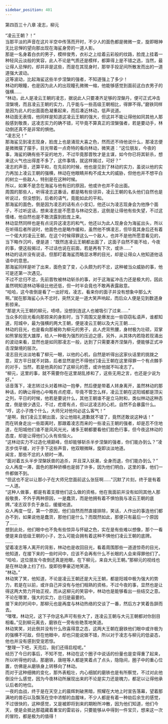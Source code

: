 ```yaml
---
sidebar_position: 401
---
```

 第四百三十八章 凌志，柳元


“凌云王朝？！”  
当那平淡的声音在这片半空中传荡而开时，不少人的面色都是微微一变，旋即眼神无比忌惮的望向那出现在海鲨身旁的一道人影。  
那是一名身着白衣的男子，模样俊秀，衣衫之上绘着云彩般的纹路，脸庞上挂着一种轻风云淡般的笑容，此人不论是气质还是模样，都算得上是不错之选，当然，最让得人忌惮的，却并非是这些，而是在其现身时，那举手投足间所散发而出的一道道强大波动。  
这等波动，比起海鲨这些半步涅槃的强者，不知道强上了多少！  
林动的眼瞳，也是因为此人的出现瞳孔微微一缩，他能够感觉到面前这白衣男子的强横……  
“林动，此人是凌云王朝的凌志，据说此人只要凑齐足够的涅槃丹，便可正式冲击涅槃境，而且凌云王朝的实力，几乎能与一些高级王朝相比，得罪不得。”磨铁同样是因为此人的出面面色凝重起来，而后凑近林动，低声说道。  
林动面无表情，他同样是知道这凌云王朝的强大，但这并不能让得他如同其他人那般感到敬畏，这凌志实力的确不错，可毕竟不算真正的涅槃强者，若是要动手，林动倒还真不是非常的惧他。  
“凌志兄！”  
那海鲨见到凌志现身，脸庞上也是涌现大喜之色，然而还不待他说什么，那凌志便是微微摆了摆手，目光带着一点奇特的看向林动，微笑道：“这位朋友，今夜的事，海鲨的确有些不妥的地方，不过毕竟那晋牧才是主谋，如今你已将其斩杀，想来这火气也出得差不多了，这件事情，就这样揭过，可好？”  
凌志的声音，还算平和，在先前的时候，他也是见到了林动的实力，虽说以他的实力再加上凌云王朝的强横，林动在他眼睛并构不成太大的威胁，但他也并不想平白的树立一些敌人，特别是在这种时候。  
所以，如果不是念在海鲨与他有旧的原因，他或许也并不会出面。  
周围的那些人，听得凌志这番话，都是略有些讶异，凌云王朝的名头他们自然也是听说过，但没想到，后者的语气，竟能如此的平和。  
那海鲨的面色，倒是因为凌志的话有点小变幻，他还以为凌志现身会为他挣个面子，不过听这话，想来凌志是不愿意与林动交恶，这倒是让得他有些失望，不过这情绪，他自然也是不敢流露到脸庞上来。  
林动显然同样也是有点诧异这凌志的和气，他还以为此人现身会为海鲨出头，所以在听得后者所说时，他面色也是略作缓和，虽然他不惧凌志，但毕竟其身后还有着一个偌大的凌云王朝，在这个时候得罪这么一个敌人，也并不是他所愿意看见的，当下略作沉吟，便是道：“既然连凌云王朝都出面了，这面子自然不能不给，今夜的事，便这般揭过，不过话也说在前面，若是再有下次，或许……”  
林动的话并没有说话，但那盯着海鲨而略显冰寒的目光，却是让得众人他知道他话语中的意思。  
那海鲨同样是听了出来，面色变了变，心头颇为的不忿，这种被当众威胁的事，他可是还第一次遇见。  
不过不忿归不忿，先前晋牧被林动斩杀的事，对于这海鲨冲击力还是极大的，因此虽然明知道林动等级比他还低，但一时半会竟也不敢再表露敌意。  
“哈哈，这今夜倒是看了一出好戏，凌志，看来你的面子并没有想象中那么大啊。”就在那海鲨心头不忿时，突然又是一道大笑声响起，而后众人便是见到数道身影掠来。  
“那是大元王朝的柳元，啧啧，没想到连这人也被吸引了过来……”  
当众多的目光看向那掠来的身影时，当下周围又是爆发出一些窃窃私语声，谁都知道，阳城中，最为强横的两大王朝，便是凌云王朝以及大元王朝……  
林动的目光，也是看向那被称为柳元的男子，此人虎背熊腰，身材极为壮硕，双掌如熊掌般宽大雄厚，给人一种极为强烈的压迫之感，另外，从其体内若隐若现涌出的波动来看，显然也是如同那凌志一般，达到了只需要凑齐涅槃丹，便能够正式冲击涅槃境的层次。  
凌志目光淡淡地看了柳元一眼，以他的心机，自然是听得出这家伙话里的挑拨之意，双方平日就不对路，后者显然是巴不得他们凌云王朝在这里得罪一个有点棘手的对手，当然，若是他真的如了这柳元的愿，或许他就不叫凌志了。  
“柳元，这里的事，就不需要你在这里胡乱掺和了，这些无用之言，也还是少说为好。”  
话音落下，凌志转过头对着林动一抱拳，然后便是带着人转身离开，虽然林动的那种话，的确让得他心中略有点疙瘩，毕竟不管怎么样，凌云王朝在这阳城都是顶尖之列，平日的时候，他若是要说什么，其他王朝谁不是立马附和，类似林动这种态度，倒是很少遇见，不过，疙瘩有点，但以这凌志的心机，自然不会暴露什么。  
“哼，这小子拽个什么，大师兄对他何必这么客气！”  
“是啊，我们凌云王朝出面，没让他赔礼道歉就不错了，竟然还敢说这种话！”  
而在转身走出一些距离时，那跟着凌志而来的一些凌云王朝的强者，却是忍不住地道，在阳城他们谁不是风风光光，诸多王朝都要看他们脸色行事，但今夜这林动的态度，却是让得他们心头有些恼火。  
“这林动实力不过造化境巅峰，但却能够斩杀半步涅槃的强者，你们能办到么？”凌志步伐平缓，对于手下这些声音，他双眼微眯，旋即淡淡地道。  
闻言，那些不忿的人顿时一滞。  
“面对着五头半步涅槃妖兽的追杀，并且深入妖潮，全身而退，你们能办到么？”  
众人再度一滞，面色的那种骄横也是弱了许多，因为他们明白，这里的事，他们一件都做不到。  
“但这也不足以让那小子在大师兄您面前这么张狂啊……”沉默了片刻，终于是有着一人道。  
“这种人做事，都是有着支撑他们这么做的资格，他在我面前并没有如同其他人那般敬畏，不外乎两种原因，一是蠢货，而是他拥有着不惧怕我与凌云王朝的底牌。”凌志双手负于身后，缓缓地道。  
众人再度一怔，第一个原因，他们自然而然直接排除，笑话，人作出的事连他们都办不到，如果说他是蠢货，那他们是什么？而既然如此，那便只有最后一个原因了……  
想到此处，他们眼中也不免有些惊异与怀疑之色，实在是有些难以想像，那个一看便是来自低级王朝的小子，怎么可能会拥有着这种不惧他们凌云王朝的底牌。  
……  
望着凌志等人离开的背影，林动也是收回目光，看着周围那些一道道惊奇的目光，他知道，在接下来的一些时间中，应该不会再有什么不长眼的人会来得罪他们了。  
“哈哈，这位朋友今夜倒还真是抢眼，在下柳元，来自大元王朝。”那柳元的视线也是在林动身上扫了扫，旋即抱拳豪迈地笑道。  
“林动。”  
林动笑了笑，他知道，不论是凌云王朝还是大元王朝，都是阳城中极为强大的势力，若是在以前，或许自己并没有与他们相熟的资格，不过今夜的事，显然也是让得这两大势力开始正视，而从这柳元的笑容中，林动也是能够看出一些结交之意。  
不论在哪里，强大的实力，总归是最要的。  
接下来的时间中，那柳元也是再度与林动热络的交谈了一番，然后方才笑着告辞而去。  
“嘿嘿，林动兄，这下子你这名声可有些大了，连凌云王朝与大元王朝都对你刮目相看。”见到柳元离去，磨铁在一旁有些艳羡地笑道。  
林动笑笑，对此倒并没有什么欣喜得意之态，这两大王朝在磨铁他们眼中或许极为的强横不可敌，但在他眼中，却也只能说做不错，所以对于凌志与柳元的低姿态，他也并没有感到受宠若惊。  
“整理一下吧，天亮后，我们还得启程呢。”  
经历了今日的事后，不知不觉，林动在这个圈子中说话的份量也是变得重了起来，所以听得他的话，那磨铁，唐暄等人都是笑着点了点头，隐隐间，圈子中的重心位置，仿佛是从磨铁身上转移向了林动。  
而对于这种细微的变化，那外表粗壮，内心细腻的磨铁也是有所察觉，不过对此他倒没什么感觉，因为今夜林动所展现出来的不论是实力还是魄力，都足以让得他承认后者的地位。  
一夜的血战，终于是在天空上的晨辉刺破黑暗，照耀在大地上时宣告落幕，望着那满地的兽石以及飘荡在空中浓郁的血腥味，不少人都是有着一种劫后余生的感觉，不过很快的，这种感觉，又是被即将到来的期盼所冲散，因为他们知道，他们今天，便是会抵达那蕴藏着重宝的雷岩谷，只要能够从中得到一件宝贝，想来这一次的冒险，都是极为的值得！  
  
  
